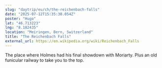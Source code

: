 ```yaml
---
slug: "daytrip/eu/ch/the-reichenbach-falls"
date: "2025-07-12T15:35:38.054Z"
poster: "Hugo"
lat: "46.713223"
lng: "8.182435"
location: "Meiringen, Bern, Switzerland"
title: "The Reichenbach Falls"
external_url: https://en.wikipedia.org/wiki/Reichenbach_Falls
---
```

The place where Holmes had his final showdown with Moriarty. Plus an old funicular railway to take you to the top.
